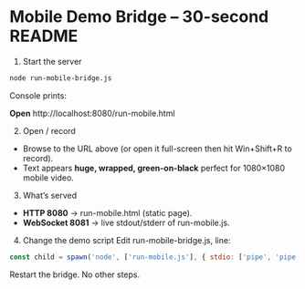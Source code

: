 # Mobile Demo Bridge – 30-second README
1. Start the server
```bash
node run-mobile-bridge.js
```
Console prints:

**Open** http://localhost:8080/run-mobile.html

2. Open / record
- Browse to the URL above (or open it full-screen then hit Win+Shift+R to record).
- Text appears **huge, wrapped, green-on-black** perfect for 1080×1080 mobile video.

3. What’s served
- **HTTP 8080** → run-mobile.html (static page).
- **WebSocket 8081** → live stdout/stderr of run-mobile.js.

4. Change the demo script
Edit run-mobile-bridge.js, line:

```javascript
const child = spawn('node', ['run-mobile.js'], { stdio: ['pipe', 'pipe', 'pipe'] });
```
Restart the bridge. No other steps.